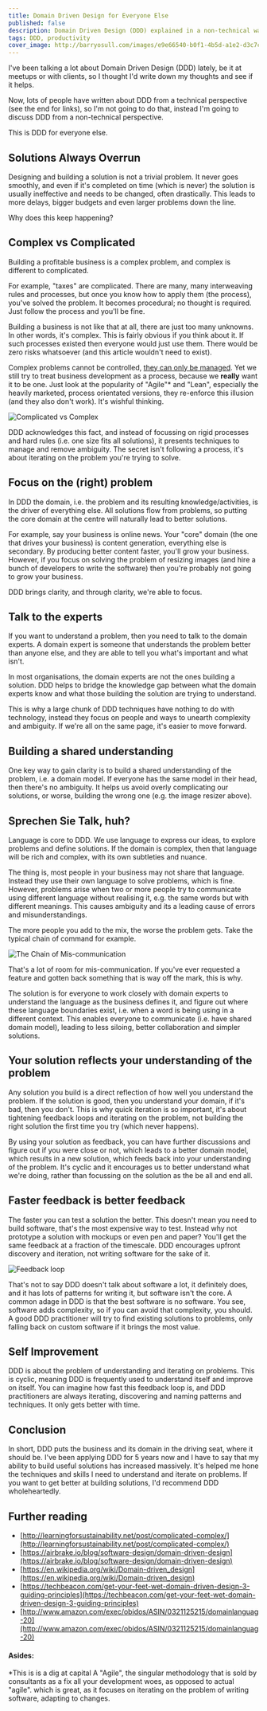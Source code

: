 ```yaml
---
title: Domain Driven Design for Everyone Else
published: false
description: Domain Driven Design (DDD) explained in a non-technical way
tags: DDD, productivity
cover_image: http://barryosull.com/images/e9e66540-b0f1-4b5d-a1e2-d3c7c1ae0e0f.jpg
---
```

I've been talking a lot about Domain Driven Design (DDD) lately, be it at meetups or with clients, so I thought I'd write down my thoughts and see if it helps.

Now, lots of people have written about DDD from a technical perspective (see the end for links), so I'm not going to do that, instead I'm going to discuss DDD from a non-technical perspective. 

This is DDD for everyone else.

## Solutions Always Overrun
Designing and building a solution is not a trivial problem. It never goes smoothly, and even if it's completed on time (which is never) the solution is usually ineffective and needs to be changed, often drastically. This leads to more delays, bigger budgets and even larger problems down the line.

Why does this keep happening?

## Complex vs Complicated
Building a profitable business is a complex problem, and complex is different to complicated. 

For example, "taxes" are complicated. There are many, many interweaving rules and processes, but once you know how to apply them (the process), you've solved the problem. It becomes procedural; no thought is required. Just follow the process and you'll be fine.

Building a business is not like that at all, there are just too many unknowns. In other words, it's complex. This is fairly obvious if you think about it. If such processes existed then everyone would just use them. There would be zero risks whatsoever (and this article wouldn't need to exist). 

Complex problems cannot be controlled, [they can only be managed](https://sloanreview.mit.edu/article/the-critical-difference-between-complex-and-complicated/). Yet we still try to treat business development as a process, because we __really__ want it to be one. Just look at the popularity of "Agile"* and "Lean", especially the heavily marketed, process orientated versions, they re-enforce this illusion (and they also don't work). It's wishful thinking.

![Complicated vs Complex](http://barryosull.com/images/db8ae1ef-bea3-469f-b5be-d098d15f7636.jpg)

DDD acknowledges this fact, and instead of focussing on rigid processes and hard rules (i.e. one size fits all solutions), it presents techniques to manage and remove ambiguity. The secret isn't following a process, it's about iterating on the problem you're trying to solve.

## Focus on the (right) problem
In DDD the domain, i.e. the problem and its resulting knowledge/activities, is the driver of everything else. All solutions flow from problems, so putting the core domain at the centre will naturally lead to better solutions.

For example, say your business is online news. Your "core" domain (the one that drives your business) is content generation, everything else is secondary. By producing better content faster, you'll grow your business. However, if you focus on solving the problem of resizing images (and hire a bunch of developers to write the software) then you're probably not going to grow your business.

DDD brings clarity, and through clarity, we're able to focus.

## Talk to the experts
If you want to understand a problem, then you need to talk to the domain experts. A domain expert is someone that understands the problem better than anyone else, and they are able to tell you what's important and what isn't. 

In most organisations, the domain experts are not the ones building a solution. DDD helps to bridge the knowledge gap between what the domain experts know and what those building the solution are trying to understand.

This is why a large chunk of DDD techniques have nothing to do with technology, instead they focus on people and ways to unearth complexity and ambiguity. If we're all on the same page, it's easier to move forward.

## Building a shared understanding
One key way to gain clarity is to build a shared understanding of the problem, i.e. a domain model. If everyone has the same model in their head, then there's no ambiguity. It helps us avoid overly complicating our solutions, or worse, building the wrong one (e.g. the image resizer above).

## Sprechen Sie Talk, huh?
Language is core to DDD. We use language to express our ideas, to explore problems and define solutions. If the domain is complex, then that language will be rich and complex, with its own subtleties and nuance.

The thing is, most people in your business may not share that language. Instead they use their own language to solve problems, which is fine. However, problems arise when two or more people try to communicate using different language without realising it, e.g. the same words but with different meanings. This causes ambiguity and its a leading cause of errors and misunderstandings. 

The more people you add to the mix, the worse the problem gets. Take the typical chain of command for example. 

![The Chain of Mis-communication](http://barryosull.com/images/97309d57-0197-4a03-809a-f845a23aa60e.jpg)

That's a lot of room for mis-communication. If you've ever requested a feature and gotten back something that is way off the mark, this is why.

The solution is for everyone to work closely with domain experts to understand the language as the business defines it, and figure out where these language boundaries exist, i.e. when a word is being using in a different context. This enables everyone to communicate (i.e. have shared domain model), leading to less siloing, better collaboration and simpler solutions. 

## Your solution reflects your understanding of the problem
Any solution you build is a direct reflection of how well you understand the problem. If the solution is good, then you understand your domain, if it's bad, then you don't. This is why quick iteration is so important, it's about tightening feedback loops and iterating on the problem, not building the right solution the first time you try (which never happens).

By using your solution as feedback, you can have further discussions and figure out if you were close or not, which leads to a better domain model, which results in a new solution, which feeds back into your understanding of the problem. It's cyclic and it encourages us to better understand what we're doing, rather than focussing on the solution as the be all and end all.

## Faster feedback is better feedback
The faster you can test a solution the better. This doesn't mean you need to build software, that's the most expensive way to test. Instead why not prototype a solution with mockups or even pen and paper? You'll get the same feedback at a fraction of the timescale. DDD encourages upfront discovery and iteration, not writing software for the sake of it.

![Feedback loop](http://barryosull.com/images/0de788f4-23bc-410d-92b8-90b44d1fcd67.jpg)

That's not to say DDD doesn't talk about software a lot, it definitely does, and it has lots of patterns for writing it, but software isn't the core. A common adage in DDD is that the best software is no software. You see, software adds complexity, so if you can avoid that complexity, you should. A good DDD practitioner will try to find existing solutions to problems, only falling back on custom software if it brings the most value.

## Self Improvement
DDD is about the problem of understanding and iterating on problems. This is cyclic, meaning DDD is frequently used to understand itself and improve on itself. You can imagine how fast this feedback loop is, and DDD practitioners are always iterating, discovering and naming patterns and techniques. It only gets better with time.

## Conclusion
In short, DDD puts the business and its domain in the driving seat, where it should be. I've been applying DDD for 5 years now and I have to say that my ability to build useful solutions has increased massively. It's helped me hone the techniques and skills I need to understand and iterate on problems. If you want to get better at building solutions, I'd recommend DDD wholeheartedly.

## Further reading
- [http://learningforsustainability.net/post/complicated-complex/](http://learningforsustainability.net/post/complicated-complex/)
- [https://airbrake.io/blog/software-design/domain-driven-design](https://airbrake.io/blog/software-design/domain-driven-design)
- [https://en.wikipedia.org/wiki/Domain-driven_design](https://en.wikipedia.org/wiki/Domain-driven_design)
- [https://techbeacon.com/get-your-feet-wet-domain-driven-design-3-guiding-principles](https://techbeacon.com/get-your-feet-wet-domain-driven-design-3-guiding-principles)
- [http://www.amazon.com/exec/obidos/ASIN/0321125215/domainlanguag-20](http://www.amazon.com/exec/obidos/ASIN/0321125215/domainlanguag-20)


#### Asides:
*This is is a dig at capital A "Agile", the singular methodology that is sold by consultants as a fix all your development woes, as opposed to actual "agile". which is great, as it focuses on iterating on the problem of writing software, adapting to changes.